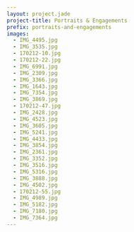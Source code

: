 ```yaml
---
layout: project.jade
project-title: Portraits & Engagements
prefix: portraits-and-engagements
images:
  - IMG_4495.jpg
  - IMG_3535.jpg
  - 170212-10.jpg
  - 170212-22.jpg
  - IMG_6991.jpg
  - IMG_2309.jpg
  - IMG_3366.jpg
  - IMG_1643.jpg
  - IMG_7354.jpg
  - IMG_3869.jpg
  - 170212-47.jpg
  - IMG_2428.jpg
  - IMG_4523.jpg
  - IMG_3605.jpg
  - IMG_5241.jpg
  - IMG_4433.jpg
  - IMG_3854.jpg
  - IMG_2361.jpg
  - IMG_3352.jpg
  - IMG_3516.jpg
  - IMG_5316.jpg
  - IMG_3888.jpg
  - IMG_4502.jpg
  - 170212-55.jpg
  - IMG_4989.jpg
  - IMG_5182.jpg
  - IMG_7180.jpg
  - IMG_7364.jpg
---
```

